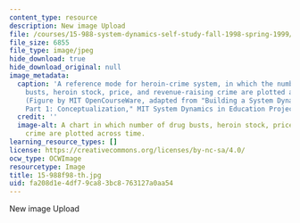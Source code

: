 ```yaml
---
content_type: resource
description: New image Upload
file: /courses/15-988-system-dynamics-self-study-fall-1998-spring-1999/fa208d1e4df79ca83bc8763127a0aa54_15-988f98-th.jpg
file_size: 6855
file_type: image/jpeg
hide_download: true
hide_download_original: null
image_metadata:
  caption: 'A reference mode for heroin-crime system, in which the number of drug
    busts, heroin stock, price, and revenue-raising crime are plotted across time.
    (Figure by MIT OpenCourseWare, adapted from "Building a System Dynamics Model,
    Part 1: Conceptualization," MIT System Dynamics in Education Project.)'
  credit: ''
  image-alt: A chart in which number of drug busts, heroin stock, price, and revenue-raising
    crime are plotted across time.
learning_resource_types: []
license: https://creativecommons.org/licenses/by-nc-sa/4.0/
ocw_type: OCWImage
resourcetype: Image
title: 15-988f98-th.jpg
uid: fa208d1e-4df7-9ca8-3bc8-763127a0aa54
---
```

New image Upload